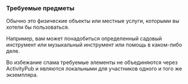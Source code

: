 ### Требуемые предметы
Обычно это физические объекты или местные услуги, которыми вы хотели бы пользоваться.

Например, вам может понадобиться определенный садовый инструмент или музыкальный инструмент или помощь в каком-либо деле.

Во избежание спама требуемые элементы не объединяются через ActivityPub и являются локальными для участников одного и того же экземпляра.
